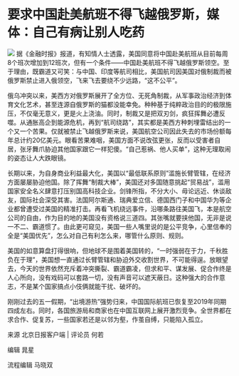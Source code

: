 # 要求中国赴美航班不得飞越俄罗斯，媒体：自己有病让别人吃药

![](https://inews.gtimg.com/om_bt/OrOj0rvCu3Ruc15kK9FrT4iK_lj7r1hLMIiHY5RnHJhtcAA/1000)
据《金融时报》报道，有知情人士透露，美国同意将中国赴美航班从目前每周8个班次增加到12班次，但有一个条件——中国赴美航班不得飞越俄罗斯领空。至于理由，既霸道又可笑：与中国、印度等航司相比，美国航司因美国对俄制裁而被俄罗斯禁止进入俄领空，飞来飞去要绕不少远路，“这不公平”。

俄乌冲突以来，美西方对俄罗斯展开了全方位、无死角制裁，从军事政治经济到体育文化艺术，甚至连源自俄罗斯的猫都没能幸免。种种基于纯粹政治目的的极限施压，不仅毫无意义，更是火上浇油。同时，制裁又是把双刃剑，疯狂挥舞必遭反噬。从通胀高企到能源危机，再到“航司绕路”，其实都是美西方种刺埋雷结出的一个又一个苦果。仅就被禁止飞越俄罗斯来说，美国航空公司因此失去的市场份额每年总计约20亿美元。眼看苦果难咽，美国方面不说改弦更张，反而以受害者自居，张牙舞爪胁迫其他国家跟它一样犯傻。“自己惹祸、他人买单”，这种无理取闹的姿态让人大跌眼镜。

长期以来，为自身商业利益最大化，美国以“最低联系原则”滥施长臂管辖，在经济方面屡屡胁迫他国。除了挥舞“制裁大棒”，美国还对多国随意挑起“贸易战”，滥用国家安全名义肆意打压别国高科技企业。剑锋所指，不分大小、毋论远近、休谈敌友，国际社会深受其害。法国阿尔斯通、瑞典爱立信、德国西门子和中国华为等企业都曾遭受过美国的精准打击。再看飞机绕远事件，沿哪条路往美国飞，本是航空公司的自由，作为目的地的美国没有资格说三道四。其张嘴就要挟他国，无非是说一不二、霸道惯了。由此更可窥见，美国一些人嘴里说的是公平竞争，心里信奉的全是“美国优先”，怎么对自己有利怎么来，哪管什么原则、规则。

美国的如意算盘打得很响，但地球不是围着美国转的，“一时强弱在于力，千秋胜负在于理”，美国想一直通过长臂管辖和胁迫外交收割世界，不可能得逞。放眼望去，今天的世界依然充斥着冲突撕裂、霸道霸凌，但求和平、谋发展、促合作终是人心所向，没有戏码可以套路一切，没有声音可以遮天蔽日。这种强大的合作意志，不是某个国家搞点小伎俩就能干扰、破坏的。

刚刚过去的五一假期，“出境游热”强势归来，中国国际航班已恢复至2019年同期四成左右。同时，各国旅游局和商家也在中国互联网上展开激烈竞争。全世界都在求合作、促复苏，一些国家若还是以邻为壑，作茧自缚，只能陷入孤立。

来源 北京日报客户端 | 评论员 何若

编辑 晁星

流程编辑 马晓双

